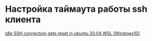 # Настройка таймаута работы ssh клиента
[Idle SSH connection gets reset in ubuntu 20.04 WSL (Windows10)](https://superuser.com/questions/1591674/idle-ssh-connection-gets-reset-in-ubuntu-20-04-wsl-windows10)



